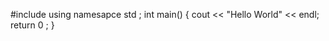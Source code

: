 #include <iostream>
using namesapce std ;
int main()
{
    cout << "Hello World" << endl;
    return 0 ;
}
